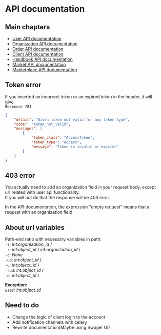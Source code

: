 # **API documentation**


## **Main chapters**
* [User API documentation](/docs/users.md)
* [Organization API documentation](/docs/organizations.md)
* [Order API documentation](/docs/orders.md)
* [Client API documentation](/docs/clients.md)
* [Handbook API documentation](/docs/handbook.md)
* [Market API documentation](/docs/market.md)
* [Marketplace API documentation](/docs/marketplace.md)

## **Token error**
If you inserted an incorrect token or an expired token in the header, it will give    
*`Response 401`*
```json
{
    "detail": "Given token not valid for any token type",
    "code": "token_not_valid",
    "messages": [
        {
            "token_class": "AccessToken",
            "token_type": "access",
            "message": "Token is invalid or expired"
        }
    ]
}
```
## **403 error**
You actually need to add an organization field in your request body, except url related with user api functionality.  
If you will not do that the response will be 403 error.   

In the API documentation, the expression "empty request" means that a request with an organization field.   


## **About url variables**
Path-end ratio with necessary variables in path:  
``-l``: *int:organization_id* /  
``-r``: *int:object_id* / *int:organization_id* /  
``-c``: *None*  
``-ud``: *int:object_id* /  
``-u``: *int:object_id* /  
``-rud``: *int:object_id* /   
``-d``: *int:object_id* /

**Exception:**  
``user``: *int:object_id*  

## **Need to do**
* Change the logic of client login to the account  
* Add notification channels with celery    
* Rewrite documentation(Maybe using Swager UI)  
